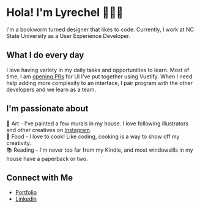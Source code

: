 # Hola! I'm Lyrechel 💁🏽‍♀️

I'm a bookworm turned designer that likes to code. Currently, I work at NC State University as a User Experience Developer. 

## What I do every day

I love having variety in my daily tasks and opportunities to learn. Most of time, I am [opening PRs](https://github.ncsu.edu/lngalarz) for UI I've put together using Vuetify. When I need help adding more complexity to an interface, I pair program with the other developers and we learn as a team. 

## I'm passionate about
🎨  Art - I've painted a few murals in my house. I love following illustrators and other creatives on [Instagram](https://www.instagram.com/lafoodietaina/). <br>
🍪  Food - I love to cook! Like coding, cooking is a way to show off my creativity. <br>
📚  Reading - I'm never too far from my Kindle, and most windowsills in my house have a paperback or two. <br>


## Connect with Me
- [Portfolio](http://lylyg.github.io/) <br/>
- [Linkedin](https://www.linkedin.com/in/lgalarzapunter/) <br/>
